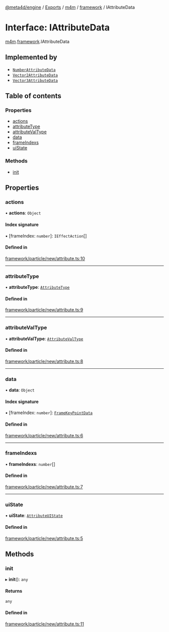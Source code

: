 [@meta4d/engine](../README.md) / [Exports](../modules.md) / [m4m](../modules/m4m.md) / [framework](../modules/m4m.framework.md) / IAttributeData

# Interface: IAttributeData

[m4m](../modules/m4m.md).[framework](../modules/m4m.framework.md).IAttributeData

## Implemented by

- [`NumberAttributeData`](../classes/m4m.framework.NumberAttributeData.md)
- [`Vector2AttributeData`](../classes/m4m.framework.Vector2AttributeData.md)
- [`Vector3AttributeData`](../classes/m4m.framework.Vector3AttributeData.md)

## Table of contents

### Properties

- [actions](m4m.framework.IAttributeData.md#actions)
- [attributeType](m4m.framework.IAttributeData.md#attributetype)
- [attributeValType](m4m.framework.IAttributeData.md#attributevaltype)
- [data](m4m.framework.IAttributeData.md#data)
- [frameIndexs](m4m.framework.IAttributeData.md#frameindexs)
- [uiState](m4m.framework.IAttributeData.md#uistate)

### Methods

- [init](m4m.framework.IAttributeData.md#init)

## Properties

### actions

• **actions**: `Object`

#### Index signature

▪ [frameIndex: `number`]: `IEffectAction`[]

#### Defined in

[framework/particle/new/attribute.ts:10](https://github.com/meta4d-me/meta4d-engine/blob/cf6bfe6/src/framework/particle/new/attribute.ts#L10)

___

### attributeType

• **attributeType**: [`AttributeType`](../enums/m4m.framework.AttributeType.md)

#### Defined in

[framework/particle/new/attribute.ts:9](https://github.com/meta4d-me/meta4d-engine/blob/cf6bfe6/src/framework/particle/new/attribute.ts#L9)

___

### attributeValType

• **attributeValType**: [`AttributeValType`](../enums/m4m.framework.AttributeValType.md)

#### Defined in

[framework/particle/new/attribute.ts:8](https://github.com/meta4d-me/meta4d-engine/blob/cf6bfe6/src/framework/particle/new/attribute.ts#L8)

___

### data

• **data**: `Object`

#### Index signature

▪ [frameIndex: `number`]: [`FrameKeyPointData`](../classes/m4m.framework.FrameKeyPointData.md)

#### Defined in

[framework/particle/new/attribute.ts:6](https://github.com/meta4d-me/meta4d-engine/blob/cf6bfe6/src/framework/particle/new/attribute.ts#L6)

___

### frameIndexs

• **frameIndexs**: `number`[]

#### Defined in

[framework/particle/new/attribute.ts:7](https://github.com/meta4d-me/meta4d-engine/blob/cf6bfe6/src/framework/particle/new/attribute.ts#L7)

___

### uiState

• **uiState**: [`AttributeUIState`](../enums/m4m.framework.AttributeUIState.md)

#### Defined in

[framework/particle/new/attribute.ts:5](https://github.com/meta4d-me/meta4d-engine/blob/cf6bfe6/src/framework/particle/new/attribute.ts#L5)

## Methods

### init

▸ **init**(): `any`

#### Returns

`any`

#### Defined in

[framework/particle/new/attribute.ts:11](https://github.com/meta4d-me/meta4d-engine/blob/cf6bfe6/src/framework/particle/new/attribute.ts#L11)
